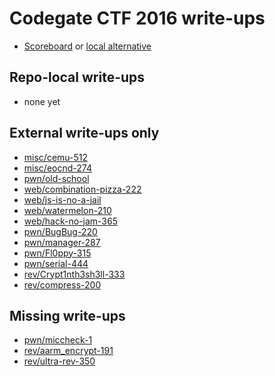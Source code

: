 # Codegate CTF 2016 write-ups

* [Scoreboard](https://ctftime.org/event/299) or [local alternative](scoreboard.txt)

## Repo-local write-ups

* none yet

## External write-ups only

* [misc/cemu-512](misc/cemu-512)
* [misc/eocnd-274](misc/eocnd-274)
* [pwn/old-school](pwn/old-school)
* [web/combination-pizza-222](web/combination-pizza-222)
* [web/js-is-no-a-jail](web/js-is-no-a-jail)
* [web/watermelon-210](web/watermelon-210)
* [web/hack-no-jam-365](web/hack-no-jam-365)
* [pwn/BugBug-220](pwn/BugBug-220)
* [pwn/manager-287](pwn/manager-287)
* [pwn/Fl0ppy-315](pwn/Fl0ppy-315)
* [pwn/serial-444](pwn/serial-444)
* [rev/Crypt1nth3sh3ll-333](rev/Crypt1nth3sh3ll-333)
* [rev/compress-200](rev/compress-200)

## Missing write-ups

* [pwn/miccheck-1](pwn/miccheck-1)
* [rev/aarm_encrypt-191](rev/aarm_encrypt-191)
* [rev/ultra-rev-350](rev/ultra-rev-350)

